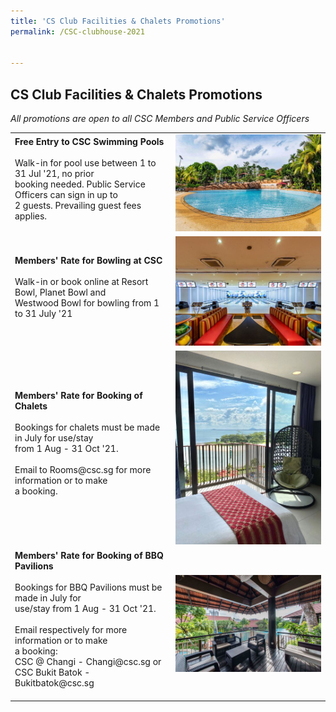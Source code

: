 ```yaml
---
title: 'CS Club Facilities & Chalets Promotions'
permalink: /CSC-clubhouse-2021


---
```


## CS Club Facilities & Chalets Promotions

<i>All promotions are open to all CSC Members and Public Service Officers</i>
<br>

<table>
	<tr>
		<td>
      <b>Free Entry to CSC Swimming Pools</b> <br>
      <br>
			Walk-in for pool use between 1 to 31 Jul '21, no prior <br>
			booking needed. Public Service Officers can sign in up to <br>
      2 guests. Prevailing guest fees applies.
			<br>
			<br>
		</td>
		<td>
			<img src="/images/sa/BB pool.jpg"/>
		</td>
	</tr>
		<tr>
		<td>
      <b>Members' Rate for Bowling at CSC</b> <br>
      <br>
			Walk-in or book online at Resort Bowl, Planet Bowl and <br>
			Westwood Bowl for bowling from 1 to 31 July '21
			<br>
			<br>
		</td>
		<td>
			<img src="/images/sa/Tess bowling.jpg"/>
		</td>
	</tr>
  <tr>
		<td>
      <b>Members' Rate for Booking of Chalets</b> <br>
      <br>
			Bookings for chalets must be made in July for use/stay <br>
			from 1 Aug - 31 Oct '21. <br>
      <br>
      Email to Rooms@csc.sg for more information or to make <br>
      a booking.
			<br>
			<br>
		</td>
		<td>
			<img src="/images/sa/Changi chalet.jpg"/>
		</td>
	</tr>
  <tr>
		<td>
      <b>Members' Rate for Booking of BBQ Pavilions</b> <br>
      <br>
			Bookings for BBQ Pavilions must be made in July for <br>
			use/stay from 1 Aug - 31 Oct '21. <br>
      <br>
      Email respectively for more information or to make <br>
      a booking: <br> 
      CSC @ Changi - Changi@csc.sg or<br>
      CSC Bukit Batok - Bukitbatok@csc.sg 
			<br>
			<br>
		</td>
		<td>
			<img src="/images/sa/BB treehouse.jpg"/>
		</td>
	</tr>
</table>
<br>


